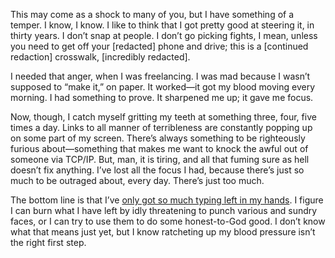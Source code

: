

This may come as a shock to many of you, but I have something of a temper. I know, I know. I like to think
that I got pretty good at steering it, in thirty years. I don’t snap at people. I don’t go picking fights,
I mean, unless you need to get off your [redacted] phone and drive; this is a [continued redaction] crosswalk,
[incredibly redacted].

I needed that anger, when I was freelancing. I was mad because I wasn’t supposed to “make it,” on paper.
It worked—it got my blood moving every morning. I had something to prove. It sharpened me up; it gave me
focus.    

Now, though, I catch myself gritting my teeth at something three, four, five times a day. Links to all manner
of terribleness are constantly popping up on some part of my screen. There’s always something to be
righteously furious about—something that makes me want to knock the awful out of someone via TCP/IP. But,
man, it is tiring, and all that fuming sure as hell doesn’t fix anything. I’ve lost all the focus I had,
because there’s just so much to be outraged about, every day. There’s just too much.

The bottom line is that I’ve [only got so much typing left in my
hands](http://the-pastry-box-project.net/mat-marquis/2013-february-27/). I figure I can burn what I have left
by idly threatening to punch various and sundry faces, or I can try to use them to do some honest-to-God good.
I don’t know what that means just yet, but I know ratcheting up my blood pressure isn’t the right first
step.